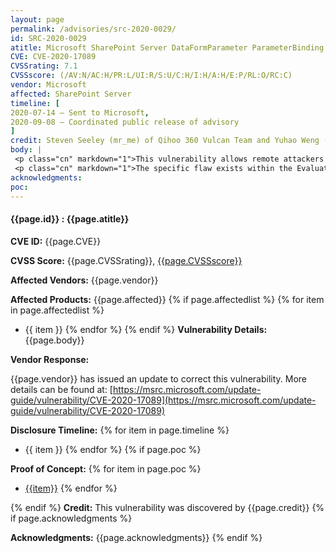 ```yaml
---
layout: page
permalink: /advisories/src-2020-0029/
id: SRC-2020-0029
atitle: Microsoft SharePoint Server DataFormParameter ParameterBinding Elevation of Privilege Vulnerability
CVE: CVE-2020-17089
CVSSrating: 7.1
CVSSscore: (/AV:N/AC:H/PR:L/UI:R/S:U/C:H/I:H/A:H/E:P/RL:O/RC:C)
vendor: Microsoft
affected: SharePoint Server
timeline: [
2020-07-14 – Sent to Microsoft,
2020-09-08 – Coordinated public release of advisory
]
credit: Steven Seeley (mr_me) of Qihoo 360 Vulcan Team and Yuhao Weng (@cjm00nw)
body: |
 <p class="cn" markdown="1">This vulnerability allows remote attackers escalate privileges on affected installations of Microsoft SharePoint Server when form based authentication is enabled. Authentication is required to exploit this vulnerability.</p>
 <p class="cn" markdown="1">The specific flaw exists within the Evaluate function inside of the DataFormParameter class. The issue results from the lack of proper validation on user-supplied properties when performing databinding. An attacker can leverage this vulnerability to escalate privileges to an administrative account.</p>
acknowledgments:
poc:
---
```


#### **{{page.id}} : {{page.atitle}}**

**CVE ID:**
{{page.CVE}}

**CVSS Score:**
{{page.CVSSrating}}, [{{page.CVSSscore}}](https://nvd.nist.gov/vuln-metrics/cvss/v3-calculator?vector={{page.CVSSscore}})

**Affected Vendors:**
{{page.vendor}}

**Affected Products:**
{{page.affected}}
{% if page.affectedlist %}
{% for item in page.affectedlist %}
  - {{ item }}
{% endfor %}
{% endif %}
**Vulnerability Details:**
{{page.body}}

**Vendor Response:**

{{page.vendor}} has issued an update to correct this vulnerability. More details can be found at: [https://msrc.microsoft.com/update-guide/vulnerability/CVE-2020-17089](https://msrc.microsoft.com/update-guide/vulnerability/CVE-2020-17089)

**Disclosure Timeline:**
{% for item in page.timeline %}
  - {{ item }}
{% endfor %}
{% if page.poc %}

**Proof of Concept:**
{% for item in page.poc %}
  - [{{item}}]({{item}})
{% endfor %}

{% endif %}
**Credit:**
This vulnerability was discovered by {{page.credit}}
{% if page.acknowledgments %}

**Acknowledgments:**
{{page.acknowledgments}}
{% endif %}
